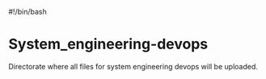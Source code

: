 #!/bin/bash 
# System_engineering-devops
Directorate where all files for system engineering devops will be uploaded. 
